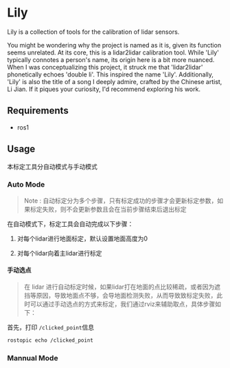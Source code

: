 # Lily

Lily is a collection of tools for the calibration of lidar sensors.

You might be wondering why the project is named as it is, given its function seems unrelated. At its core, this is a lidar2lidar calibration tool. While 'Lily' typically connotes a person's name, its origin here is a bit more nuanced. When I was conceptualizing this project, it struck me that 'lidar2lidar' phonetically echoes 'double li'. This inspired the name 'Lily'. Additionally, 'Lily' is also the title of a song I deeply admire, crafted by the Chinese artist, Li Jian. If it piques your curiosity, I'd recommend exploring his work.

## Requirements

- ros1

## Usage

本标定工具分自动模式与手动模式

### Auto Mode
>
> Note : 自动标定分为多个步骤，只有标定成功的步骤才会更新标定参数，如果标定失败，则不会更新参数且会在当前步骤结束后退出标定

在自动模式下，标定工具会自动完成以下步骤：

1. 对每个lidar进行地面标定，默认设置地面高度为0

2. 对每个lidar向着主lidar进行标定

#### 手动选点
>
> 在 lidar 进行自动标定时候，如果lidar打在地面的点比较稀疏，或者因为遮挡等原因，导致地面点不够，会导地面检测失败，从而导致致标定失败，此时可以通过手动选点的方式来标定，我们通过rviz来辅助取点，具体步骤如下：

首先，打印 `/clicked_point`信息

```bash
rostopic echo /clicked_point
```

### Mannual Mode
